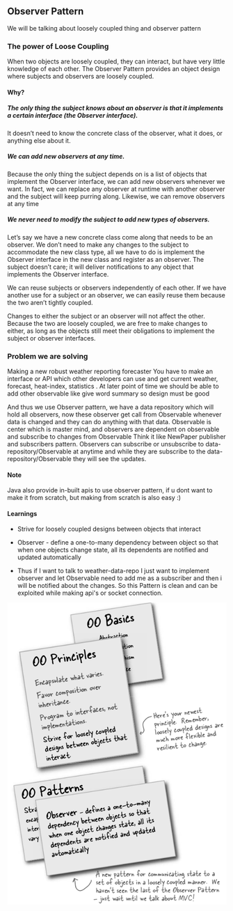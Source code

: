 ## Observer Pattern

We will be talking about loosely coupled thing and observer pattern

### The power of Loose Coupling
When two objects are loosely coupled, they can interact, but have very little knowledge of each other.
The Observer Pattern provides an object design where subjects and observers are loosely coupled.

#### Why?
##### The only thing the subject knows about an observer is that it implements a certain interface (the Observer interface). 
It doesn’t need to know the concrete class of the observer, what it does, or anything else about it.



##### We can add new observers at any time. 
Because the only thing the subject depends on is a list of objects that implement the Observer interface, we can add new
observers whenever we want. In fact, we can replace any observer at runtime with another observer and the subject will keep purring along. Likewise, we can remove
observers at any time


##### We never need to modify the subject to add new types of observers. 
Let’s say we have a new concrete class come along that needs to be an observer. We don’t
need to make any changes to the subject to accommodate the new class type, all
we have to do is implement the Observer interface in the new class and register as an observer. The subject doesn’t care; it will deliver notifications to any object that
implements the Observer interface.

We can reuse subjects or observers independently of each other. If we
have another use for a subject or an observer, we can easily reuse them because the
two aren’t tightly coupled.


Changes to either the subject or an observer will not affect the other.
Because the two are loosely coupled, we are free to make changes to either, as long as
the objects still meet their obligations to implement the subject or observer interfaces.

### Problem we are solving
Making a new robust weather reporting forecaster
You have to make an interface or API which other developers can use and get current weather, forecast, heat-index, statistics .
At later point of time we should be able to add other observable like give word summary so design must be good

And thus we use Observer pattern, we have a data repository which will hold all observers, now these observer get call from Observable whenever data is changed and they can do anything with that data.
Observable is center which is master mind, and observers are dependent on observable and subscribe to changes from Observable
Think it like NewPaper publisher and subscribers pattern.
Observers can subscribe or unsubscribe to data-repository/Observable at anytime and while they are subscribe to the data-repository/Observable they will see the updates.


#### Note
Java also provide in-built apis to use observer pattern, if u dont want to make it from scratch, but making from scratch is also easy :)


#### Learnings
- Strive for loosely coupled designs between objects that interact
- Observer - define a one-to-many dependency between object so that when one objects change state, all its dependents are notified and updated automatically

- Thus if I want to talk to weather-data-repo I just want to implement observer and let Observable need to add me as a subscriber and then i will be notified about the changes.
So this Pattern is clean and can be exploited while making api's or socket connection.

![Learnings](../images/ch2a.png)
